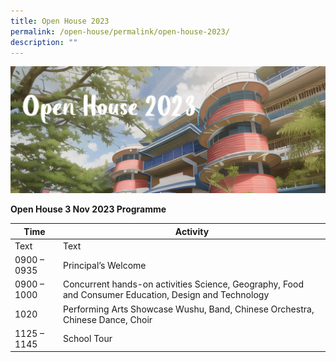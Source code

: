 ```yaml
---
title: Open House 2023
permalink: /open-house/permalink/open-house-2023/
description: ""
---
```

![](/images/Open%20House%202023/open%20house%20sch%20website%20image%20header.JPG)

**Open House 3 Nov 2023 Programme**

| Time | Activity|
| -------- | -------- |
| Text     | Text     |
|0900 – 0935|	Principal’s Welcome|
|0900 – 1000|Concurrent hands-on activities Science, Geography, Food and Consumer Education, Design and Technology|
|1020|	Performing Arts Showcase Wushu, Band, Chinese Orchestra, Chinese Dance, Choir|
|1125 – 1145|	School Tour|